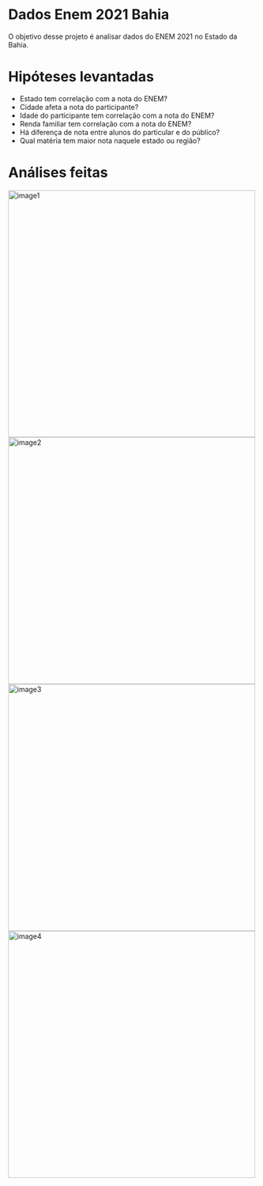 # Dados Enem 2021 Bahia

O objetivo desse projeto é analisar dados do ENEM 2021 no Estado da Bahia.

# Hipóteses levantadas
- Estado tem correlação com a nota do ENEM?
- Cidade afeta a nota do participante?
- Idade do participante tem correlação com a nota do ENEM?
- Renda familiar tem correlação com a nota do ENEM?
- Há diferença de nota entre alunos do particular e do público?
- Qual matéria tem maior nota naquele estado ou região?

# Análises feitas



<img width="500" height="500" alt="image1" src="https://github.com/user-attachments/assets/8241c05b-e7b3-4902-bd4c-b6b70fa6b695" />

<img width="500" height="500" alt="image2" src="https://github.com/user-attachments/assets/3659963b-aae3-4d0c-8c41-71f26f28ad78" />

<img width="500" height="500" alt="image3" src="https://github.com/user-attachments/assets/28ec0ef2-208f-4c4a-8a64-5c4c2b6262b2" />

<img width="500" height="500" alt="image4" src="https://github.com/user-attachments/assets/595495cf-d10e-40dd-ab06-fa65278ba915" />






